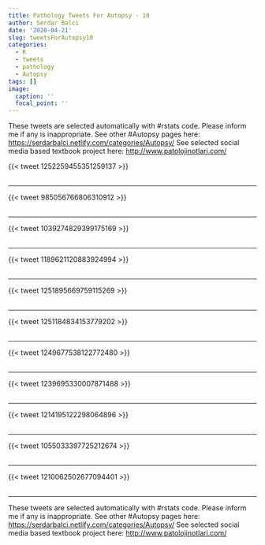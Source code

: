 ```yaml
---
title: Pathology Tweets For Autopsy - 10
author: Serdar Balci
date: '2020-04-21'
slug: tweetsForAutopsy10
categories:
  - R
  - tweets
  - pathology
  - Autopsy
tags: []
image:
  caption: ''
  focal_point: ''
---
```



These tweets are selected automatically with #rstats code. Please inform me if any is inappropriate.
See other #Autopsy pages here: https://serdarbalci.netlify.com/categories/Autopsy/ 
See selected social media based textbook project here: http://www.patolojinotlari.com/

{{< tweet 1252259455351259137 >}}
<br>
<br>
<hr>
{{< tweet 985056766806310912 >}}
<br>
<br>
<hr>
{{< tweet 1039274829399175169 >}}
<br>
<br>
<hr>
{{< tweet 1189621120883924994 >}}
<br>
<br>
<hr>
{{< tweet 1251895669759115269 >}}
<br>
<br>
<hr>
{{< tweet 1251184834153779202 >}}
<br>
<br>
<hr>
{{< tweet 1249677538122772480 >}}
<br>
<br>
<hr>
{{< tweet 1239695330007871488 >}}
<br>
<br>
<hr>
{{< tweet 1214195122298064896 >}}
<br>
<br>
<hr>
{{< tweet 1055033397725212674 >}}
<br>
<br>
<hr>
{{< tweet 1210062502677094401 >}}
<br>
<br>
<hr>


These tweets are selected automatically with #rstats code. Please inform me if any is inappropriate.
See other #Autopsy pages here: https://serdarbalci.netlify.com/categories/Autopsy/ 
See selected social media based textbook project here: http://www.patolojinotlari.com/
